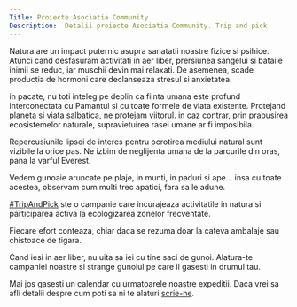 ```yaml
---
Title: Proiecte Asociatia Community 
Description:  Detalii proiecte Asociatia Community. Trip and pick 
---
```


Natura are un impact puternic asupra sanatatii noastre fizice si psihice. Atunci cand desfasuram activitati in aer liber, prersiunea sangelui si bataile inimii se reduc, iar muschii devin mai relaxati. De asemenea, scade productia de hormoni care declanseaza stresul si anxietatea.  

in pacate, nu toti inteleg pe deplin ca fiinta umana este profund interconectata cu Pamantul si cu toate formele de viata existente. Protejand planeta si viata salbatica, ne protejam viitorul. in caz contrar, prin prabusirea ecosistemelor naturale, supravietuirea rasei umane ar fi imposibila.  

Repercusiunile lipsei de interes pentru ocrotirea mediului natural sunt vizibile la orice pas. Ne izbim de neglijenta umana de la parcurile din oras, pana la varful Everest.   

Vedem gunoaie aruncate pe plaje, in munti, in paduri si ape... insa cu toate acestea, observam cum multi trec apatici, fara sa le adune.  

[#TripAndPick](https://www.instagram.com/explore/tags/tripandpick/) ste o campanie care incurajeaza activitatile in natura si participarea activa la ecologizarea zonelor frecventate.  

Fiecare efort conteaza, chiar daca se rezuma doar la cateva ambalaje sau chistoace de tigara.  

Cand iesi in aer liber, nu uita sa iei cu tine saci de gunoi. Alatura-te campaniei noastre si strange gunoiul pe care il gasesti in drumul tau.   

Mai jos gasesti un calendar cu urmatoarele noastre expeditii. Daca vrei sa afli detalii despre cum poti sa ni te alaturi [scrie-ne](community@poweredbydlot.com).
